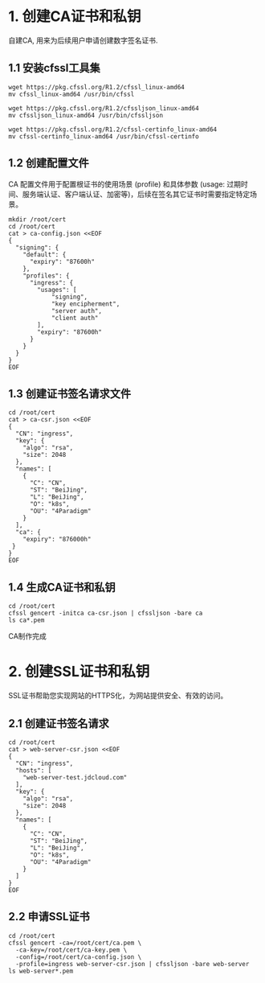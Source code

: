 # 1. 创建CA证书和私钥

自建CA, 用来为后续用户申请创建数字签名证书.

## 1.1 安装cfssl工具集

```
wget https://pkg.cfssl.org/R1.2/cfssl_linux-amd64
mv cfssl_linux-amd64 /usr/bin/cfssl

wget https://pkg.cfssl.org/R1.2/cfssljson_linux-amd64
mv cfssljson_linux-amd64 /usr/bin/cfssljson

wget https://pkg.cfssl.org/R1.2/cfssl-certinfo_linux-amd64
mv cfssl-certinfo_linux-amd64 /usr/bin/cfssl-certinfo
```

## 1.2 创建配置文件

CA 配置文件用于配置根证书的使用场景 (profile) 和具体参数 (usage: 过期时间、服务端认证、客户端认证、加密等)，后续在签名其它证书时需要指定特定场景。
```
mkdir /root/cert
cd /root/cert
cat > ca-config.json <<EOF
{
  "signing": {
    "default": {
      "expiry": "87600h"
    },
    "profiles": {
      "ingress": {
        "usages": [
            "signing",
            "key encipherment",
            "server auth",
            "client auth"
        ],
        "expiry": "87600h"
      }
    }
  }
}
EOF
```

## 1.3 创建证书签名请求文件

```
cd /root/cert
cat > ca-csr.json <<EOF
{
  "CN": "ingress",
  "key": {
    "algo": "rsa",
    "size": 2048
  },
  "names": [
    {
      "C": "CN",
      "ST": "BeiJing",
      "L": "BeiJing",
      "O": "k8s",
      "OU": "4Paradigm"
    }
  ],
  "ca": {
    "expiry": "876000h"
 }
}
EOF
```

## 1.4 生成CA证书和私钥

```
cd /root/cert
cfssl gencert -initca ca-csr.json | cfssljson -bare ca
ls ca*.pem
```

CA制作完成

# 2. 创建SSL证书和私钥

SSL证书帮助您实现网站的HTTPS化，为网站提供安全、有效的访问。

## 2.1 创建证书签名请求

```
cd /root/cert
cat > web-server-csr.json <<EOF
{
  "CN": "ingress",
  "hosts": [
    "web-server-test.jdcloud.com"
  ],
  "key": {
    "algo": "rsa",
    "size": 2048
  },
  "names": [
    {
      "C": "CN",
      "ST": "BeiJing",
      "L": "BeiJing",
      "O": "k8s",
      "OU": "4Paradigm"
    }
  ]
}
EOF
```

## 2.2 申请SSL证书

```
cd /root/cert
cfssl gencert -ca=/root/cert/ca.pem \
  -ca-key=/root/cert/ca-key.pem \
  -config=/root/cert/ca-config.json \
  -profile=ingress web-server-csr.json | cfssljson -bare web-server
ls web-server*.pem
```